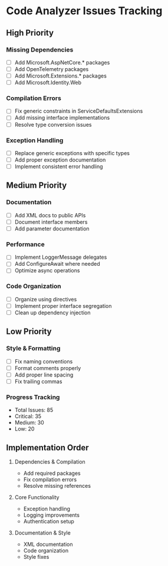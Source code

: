 # Code Analyzer Issues Tracking

## High Priority

### Missing Dependencies
- [ ] Add Microsoft.AspNetCore.* packages
- [ ] Add OpenTelemetry packages
- [ ] Add Microsoft.Extensions.* packages
- [ ] Add Microsoft.Identity.Web

### Compilation Errors
- [ ] Fix generic constraints in ServiceDefaultsExtensions
- [ ] Add missing interface implementations
- [ ] Resolve type conversion issues

### Exception Handling
- [ ] Replace generic exceptions with specific types
- [ ] Add proper exception documentation
- [ ] Implement consistent error handling

## Medium Priority

### Documentation
- [ ] Add XML docs to public APIs
- [ ] Document interface members
- [ ] Add parameter documentation

### Performance
- [ ] Implement LoggerMessage delegates
- [ ] Add ConfigureAwait where needed
- [ ] Optimize async operations

### Code Organization
- [ ] Organize using directives
- [ ] Implement proper interface segregation
- [ ] Clean up dependency injection

## Low Priority

### Style & Formatting
- [ ] Fix naming conventions
- [ ] Format comments properly
- [ ] Add proper line spacing
- [ ] Fix trailing commas

### Progress Tracking
- Total Issues: 85
- Critical: 35
- Medium: 30
- Low: 20

## Implementation Order

1. Dependencies & Compilation
   - Add required packages
   - Fix compilation errors
   - Resolve missing references

2. Core Functionality
   - Exception handling
   - Logging improvements
   - Authentication setup

3. Documentation & Style
   - XML documentation
   - Code organization
   - Style fixes
